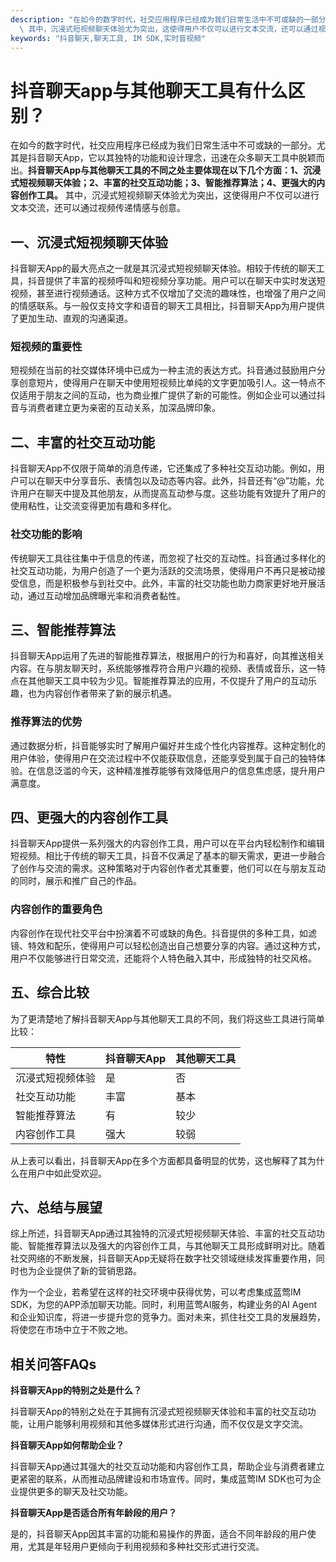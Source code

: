 ```yaml
---
description: "在如今的数字时代，社交应用程序已经成为我们日常生活中不可或缺的一部分。尤其是抖音聊天App，它以其独特的功能和设计理念，迅速在众多聊天工具中脱颖而出。**抖音聊天App与其他聊天工具的不同之处主要体现在以下几个方面：1、沉浸式短视频聊天体验；2、丰富的社交互动功能；3、智能推荐算法；4、更强大的内容创作工具。**\
  \ 其中，沉浸式短视频聊天体验尤为突出，这使得用户不仅可以进行文本交流，还可以通过视频传递情感与创意。"
keywords: "抖音聊天,聊天工具, IM SDK,实时音视频"
---
```

# 抖音聊天app与其他聊天工具有什么区别？

在如今的数字时代，社交应用程序已经成为我们日常生活中不可或缺的一部分。尤其是抖音聊天App，它以其独特的功能和设计理念，迅速在众多聊天工具中脱颖而出。**抖音聊天App与其他聊天工具的不同之处主要体现在以下几个方面：1、沉浸式短视频聊天体验；2、丰富的社交互动功能；3、智能推荐算法；4、更强大的内容创作工具。** 其中，沉浸式短视频聊天体验尤为突出，这使得用户不仅可以进行文本交流，还可以通过视频传递情感与创意。

## 一、沉浸式短视频聊天体验

抖音聊天App的最大亮点之一就是其沉浸式短视频聊天体验。相较于传统的聊天工具，抖音提供了丰富的视频呼叫和短视频分享功能。用户可以在聊天中实时发送短视频，甚至进行视频通话。这种方式不仅增加了交流的趣味性，也增强了用户之间的情感联系。与一般仅支持文字和语音的聊天工具相比，抖音聊天App为用户提供了更加生动、直观的沟通渠道。

### 短视频的重要性

短视频在当前的社交媒体环境中已成为一种主流的表达方式。抖音通过鼓励用户分享创意短片，使得用户在聊天中使用短视频比单纯的文字更加吸引人。这一特点不仅适用于朋友之间的互动，也为商业推广提供了新的可能性。例如企业可以通过抖音与消费者建立更为亲密的互动关系，加深品牌印象。

## 二、丰富的社交互动功能

抖音聊天App不仅限于简单的消息传递，它还集成了多种社交互动功能。例如，用户可以在聊天中分享音乐、表情包以及动态等内容。此外，抖音还有“@”功能，允许用户在聊天中提及其他朋友，从而提高互动参与度。这些功能有效提升了用户的使用粘性，让交流变得更加有趣和多样化。

### 社交功能的影响

传统聊天工具往往集中于信息的传递，而忽视了社交的互动性。抖音通过多样化的社交互动功能，为用户创造了一个更为活跃的交流场景，使得用户不再只是被动接受信息，而是积极参与到社交中。此外，丰富的社交功能也助力商家更好地开展活动，通过互动增加品牌曝光率和消费者黏性。

## 三、智能推荐算法

抖音聊天App运用了先进的智能推荐算法，根据用户的行为和喜好，向其推送相关内容。在与朋友聊天时，系统能够推荐符合用户兴趣的视频、表情或音乐，这一特点在其他聊天工具中较为少见。智能推荐算法的应用，不仅提升了用户的互动乐趣，也为内容创作者带来了新的展示机遇。

### 推荐算法的优势

通过数据分析，抖音能够实时了解用户偏好并生成个性化内容推荐。这种定制化的用户体验，使得用户在交流过程中不仅能获取信息，还能享受到属于自己的独特体验。在信息泛滥的今天，这种精准推荐能够有效降低用户的信息焦虑感，提升用户满意度。

## 四、更强大的内容创作工具

抖音聊天App提供一系列强大的内容创作工具，用户可以在平台内轻松制作和编辑短视频。相比于传统的聊天工具，抖音不仅满足了基本的聊天需求，更进一步融合了创作与交流的需求。这种策略对于内容创作者尤其重要，他们可以在与朋友互动的同时，展示和推广自己的作品。

### 内容创作的重要角色

内容创作在现代社交平台中扮演着不可或缺的角色。抖音提供的多种工具，如滤镜、特效和配乐，使得用户可以轻松创造出自己想要分享的内容。通过这种方式，用户不仅能够进行日常交流，还能将个人特色融入其中，形成独特的社交风格。

## 五、综合比较

为了更清楚地了解抖音聊天App与其他聊天工具的不同，我们将这些工具进行简单比较：

| 特性               | 抖音聊天App                | 其他聊天工具              |
|--------------------|---------------------------|----------------------------|
| 沉浸式短视频体验   | 是                        | 否                         |
| 社交互动功能       | 丰富                      | 基本                       |
| 智能推荐算法       | 有                        | 较少                       |
| 内容创作工具       | 强大                      | 较弱                       |

从上表可以看出，抖音聊天App在多个方面都具备明显的优势，这也解释了其为什么在用户中如此受欢迎。

## 六、总结与展望

综上所述，抖音聊天App通过其独特的沉浸式短视频聊天体验、丰富的社交互动功能、智能推荐算法以及强大的内容创作工具，与其他聊天工具形成鲜明对比。随着社交网络的不断发展，抖音聊天App无疑将在数字社交领域继续发挥重要作用，同时也为企业提供了新的营销思路。

作为一个企业，若希望在这样的社交环境中获得优势，可以考虑集成蓝莺IM SDK，为您的APP添加聊天功能。同时，利用蓝莺AI服务，构建业务的AI Agent和企业知识库，将进一步提升您的竞争力。面对未来，抓住社交工具的发展趋势，将使您在市场中立于不败之地。

## 相关问答FAQs

**抖音聊天App的特别之处是什么？**

抖音聊天App的特别之处在于其拥有沉浸式短视频聊天体验和丰富的社交互动功能，让用户能够利用视频和其他多媒体形式进行沟通，而不仅仅是文字交流。

**抖音聊天App如何帮助企业？**

抖音聊天App通过其强大的社交互动功能和内容创作工具，帮助企业与消费者建立更紧密的联系，从而推动品牌建设和市场宣传。同时，集成蓝莺IM SDK也可为企业提供更多的聊天及社交功能。

**抖音聊天App是否适合所有年龄段的用户？**

是的，抖音聊天App因其丰富的功能和易操作的界面，适合不同年龄段的用户使用，尤其是年轻用户更倾向于利用视频和多种社交形式进行交流。
